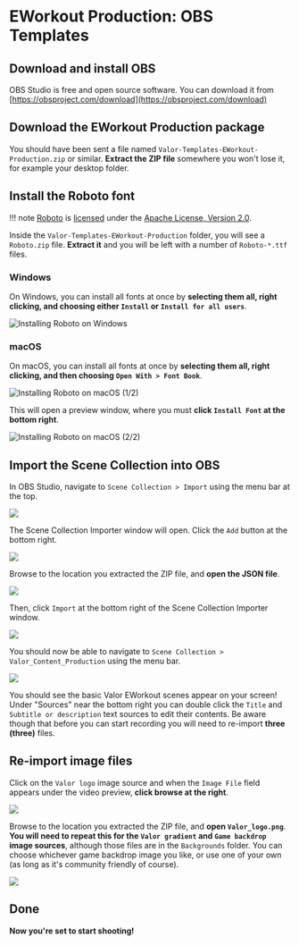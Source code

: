 # EWorkout Production: OBS Templates

## Download and install OBS

OBS Studio is free and open source software. You can download it from [https://obsproject.com/download](https://obsproject.com/download)

## Download the EWorkout Production package

You should have been sent a file named `Valor-Templates-EWorkout-Production.zip` or similar. **Extract the ZIP file** somewhere you won't lose it, for example your desktop folder.

## Install the Roboto font

!!! note
    [Roboto](https://fonts.google.com/specimen/Roboto) is [licensed](https://fonts.google.com/specimen/Roboto#license) under the [Apache License, Version 2.0](https://www.apache.org/licenses/LICENSE-2.0).

Inside the `Valor-Templates-EWorkout-Production` folder, you will see a `Roboto.zip` file. **Extract it** and you will be left with a number of `Roboto-*.ttf` files.

### Windows

On Windows, you can install all fonts at once by **selecting them all, right clicking, and choosing either `Install` or `Install for all users`**.

![Installing Roboto on Windows](eworkout_production-obs_templates/InstallRoboto-Windows.png)

### macOS

On macOS, you can install all fonts at once by **selecting them all, right clicking, and then choosing `Open With > Font Book`**.

![Installing Roboto on macOS (1/2)](eworkout_production-obs_templates/InstallRoboto-macOS-1.png)

This will open a preview window, where you must **click `Install Font` at the bottom right**.

![Installing Roboto on macOS (2/2)](eworkout_production-obs_templates/InstallRoboto-macOS-2.png)

## Import the Scene Collection into OBS

In OBS Studio, navigate to `Scene Collection > Import` using the menu bar at the top.

![](eworkout_production-obs_templates/ImportScenes-01.png)

The Scene Collection Importer window will open. Click the `Add` button at the bottom right.

![](eworkout_production-obs_templates/ImportScenes-02.png)

Browse to the location you extracted the ZIP file, and **open the JSON file**.

![](eworkout_production-obs_templates/ImportScenes-03.png)

Then, click `Import` at the bottom right of the Scene Collection Importer window.

![](eworkout_production-obs_templates/ImportScenes-04.png)

You should now be able to navigate to `Scene Collection > Valor_Content_Production` using the menu bar.

![](eworkout_production-obs_templates/ImportScenes-05.png)

You should see the basic Valor EWorkout scenes appear on your screen! Under "Sources" near the bottom right you can double click the `Title` and `Subtitle or description` text sources to edit their contents. Be aware though that before you can start recording you will need to re-import **three (three)** files.

## Re-import image files

Click on the `Valor logo` image source and when the `Image File` field appears under the video preview, **click browse at the right**.

![](eworkout_production-obs_templates/ImportScenes-06.png)

Browse to the location you extracted the ZIP file, and **open `Valor_logo.png`**. **You will need to repeat this for the `Valor gradient` and `Game backdrop` image sources**, although those files are in the `Backgrounds` folder. You can choose whichever game backdrop image you like, or use one of your own (as long as it's community friendly of course).

![](eworkout_production-obs_templates/ImportScenes-07.png)

## Done

**Now you're set to start shooting!**
